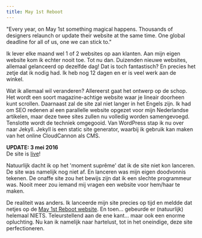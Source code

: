 ```yaml
---
title: May 1st Reboot
---
```


"Every year, on May 1st something magical happens. Thousands of designers relaunch or update their website at the same time. One global deadline for all of us, one we can stick to."

Ik lever elke maand wel 1 of 2 websites op aan klanten. Aan mijn eigen website kom ik echter nooit toe. Tot nu dan. Duizenden nieuwe websites, allemaal gelanceerd op dezelfde dag! Dat is toch fantastisch? En precies het zetje dat ik nodig had. Ik heb nog 12 dagen en er is veel werk aan de winkel.&nbsp;

Wat ik allemaal wil veranderen? Allereerst gaat het ontwerp op de schop. Het wordt een soort magazine-achtige website waar je lineair doorheen kunt scrollen. Daarnaast zal de site zal niet langer in het Engels zijn. Ik had om SEO redenen al een parallelle website opgezet voor mijn Nederlandse artikelen, maar deze twee sites zullen nu volledig worden samengevoegd. Tenslotte wordt de techniek omgegooid. Van WordPress stap ik nu over naar Jekyll. Jekyll is een static site generator, waarbij ik gebruik kan maken van het online CloudCannon als CMS.

**UPDATE: 3 mei 2016**
<br>De site is [live](https://twitter.com/jhvanderschee/status/722794355094790147/photo/1)!

Natuurlijk dacht ik op het 'moment supr&ecirc;me' dat ik de site niet kon lanceren. De site was namelijk nog niet af. En lanceren was mijn eigen doodvonnis tekenen. De onaffe site zou het bewijs zijn dat ik een slechte programmeur was. Nooit meer zou iemand mij vragen een website voor hem/haar te maken.

De realiteit was anders. Ik lanceerde mijn site precies op tijd en meldde dat netjes op de [May 1st Reboot website](http://www.may1reboot.com). En toen… gebeurde er (natuurlijk) helemaal NIETS. Teleurstellend aan de ene kant… maar ook een enorme opluchting. Nu kan ik namelijk naar hartelust, tot in het oneindige, deze site perfectioneren.